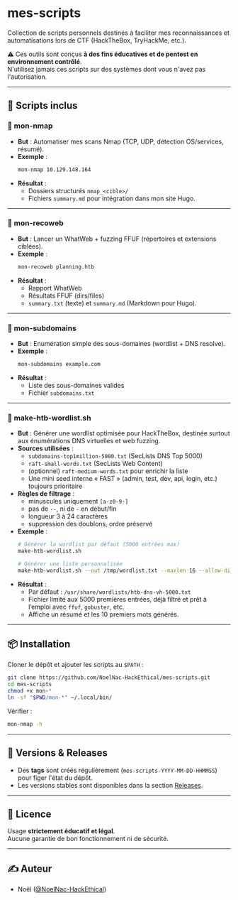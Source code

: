 # mes-scripts

Collection de scripts personnels destinés à faciliter mes reconnaissances et automatisations lors de CTF (HackTheBox, TryHackMe, etc.).

⚠️ Ces outils sont conçus **à des fins éducatives et de pentest en environnement contrôlé**.  
N'utilisez jamais ces scripts sur des systèmes dont vous n'avez pas l'autorisation.

---

## 📂 Scripts inclus

### 🔹 mon-nmap
- **But** : Automatiser mes scans Nmap (TCP, UDP, détection OS/services, résumé).
- **Exemple** :
  ```bash
  mon-nmap 10.129.148.164
  ```
- **Résultat** :
  - Dossiers structurés `nmap_<cible>/`
  - Fichiers `summary.md` pour intégration dans mon site Hugo.

---

### 🔹 mon-recoweb
- **But** : Lancer un WhatWeb + fuzzing FFUF (répertoires et extensions ciblées).
- **Exemple** :
  ```bash
  mon-recoweb planning.htb
  ```
- **Résultat** :
  - Rapport WhatWeb
  - Résultats FFUF (dirs/files)
  - `summary.txt` (texte) et `summary.md` (Markdown pour Hugo).

---

### 🔹 mon-subdomains
- **But** : Enumération simple des sous-domaines (wordlist + DNS resolve).
- **Exemple** :
  ```bash
  mon-subdomains example.com
  ```
- **Résultat** :
  - Liste des sous-domaines valides
  - Fichier `subdomains.txt`

---

### 🔹 make-htb-wordlist.sh
- **But** : Générer une wordlist optimisée pour HackTheBox, destinée surtout aux énumérations DNS virtuelles et web fuzzing.
- **Sources utilisées** :
  - `subdomains-top1million-5000.txt` (SecLists DNS Top 5000)
  - `raft-small-words.txt` (SecLists Web Content)
  - (optionnel) `raft-medium-words.txt` pour enrichir la liste
  - Une mini seed interne « FAST » (admin, test, dev, api, login, etc.) toujours prioritaire
- **Règles de filtrage** :
  - minuscules uniquement `[a-z0-9-]`
  - pas de `--`, ni de `-` en début/fin
  - longueur 3 à 24 caractères
  - suppression des doublons, ordre préservé
- **Exemple** :
  ```bash
  # Générer la wordlist par défaut (5000 entrées max)
  make-htb-wordlist.sh
  
  # Générer une liste personnalisée
  make-htb-wordlist.sh --out /tmp/wordlist.txt --maxlen 16 --allow-digit-start
  ```
- **Résultat** :
  - Par défaut : `/usr/share/wordlists/htb-dns-vh-5000.txt`
  - Fichier limité aux 5000 premières entrées, déjà filtré et prêt à l’emploi avec `ffuf`, `gobuster`, etc.
  - Affiche un résumé et les 10 premiers mots générés.

---

## 📦 Installation

Cloner le dépôt et ajouter les scripts au `$PATH` :
```bash
git clone https://github.com/NoelNac-HackEthical/mes-scripts.git
cd mes-scripts
chmod +x mon-*
ln -sf "$PWD/mon-*" ~/.local/bin/
```

Vérifier :
```bash
mon-nmap -h
```

---

## 🔖 Versions & Releases

- Des **tags** sont créés régulièrement (`mes-scripts-YYYY-MM-DD-HHMMSS`) pour figer l'état du dépôt.
- Les versions stables sont disponibles dans la section [Releases](../../releases).

---

## 📌 Licence

Usage **strictement éducatif et légal**.  
Aucune garantie de bon fonctionnement ni de sécurité.

---

## ✍️ Auteur

- Noël ([@NoelNac-HackEthical](https://github.com/NoelNac-HackEthical))
